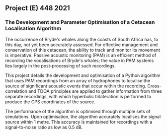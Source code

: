 ## Project (E) 448 2021

### The Development and Parameter Optimisation of a Cetacean Localisation Algorithm

The occurrence of Bryde's whales along the coasts of South Africa has, to this day, not yet been accurately assessed. For effective management and conservation of this cetacean, the ability to track and monitor its movement is imperative. Passive acoustic monitoring (PAM) is an efficient method of recording the vocalisations of Bryde's whales; the value in PAM systems lies largely in the post-processing of such recordings. 

This project details the development and optimisation of a Python algorithm that uses PAM recordings from an array of hydrophones to localise the source of significant acoustic events that occur within the recording. Cross-correlation and TDOA principles are applied to gather information from three separate recordings, with which hyperbolic trilateration is performed to produce the GPS coordinates of the source. 

The performance of the algorithm is optimised through multiple sets of simulations. Upon optimisation, the algorithm accurately localises the signal source within 1 metre. This accuracy is maintained for recordings with a signal-to-noise ratio as low as 0.5 dB.
